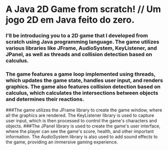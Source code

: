 # A Java 2D Game from scratch! // Um jogo 2D em Java feito do zero.

### I'll be introducing you to a 2D game that I developed from scratch using Java programming language. The game utilizes various libraries like JFrame, AudioSystem, KeyListener, and JPanel, as well as threads and collision detection based on calculus.
### The game features a game loop implemented using threads, which updates the game state, handles user input, and renders graphics. The game also features collision detection based on calculus, which calculates the intersections between objects and determines their reactions.
###The game utilizes the JFrame library to create the game window, where all the graphics are rendered. The KeyListener library is used to capture user input, which is then processed to control the game's characters and objects.
###The JPanel library is used to create the game's user interface, where the player can see the game's score, health, and other important information. The AudioSystem library is also used to add sound effects to the game, providing an immersive gaming experience.
